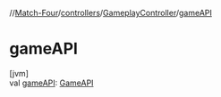 //[Match-Four](../../../index.md)/[controllers](../index.md)/[GameplayController](index.md)/[gameAPI](game-a-p-i.md)

# gameAPI

[jvm]\
val [gameAPI](game-a-p-i.md): [GameAPI](../-game-a-p-i/index.md)
